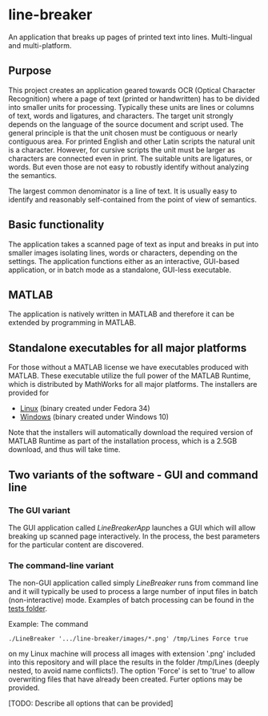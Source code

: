 # line-breaker
An application that breaks up pages of printed text into lines. Multi-lingual and multi-platform. 

## Purpose
This project creates an application geared towards OCR (Optical Character Recognition)
where a page of text (printed or handwritten) has to be divided into smaller
units for processing. Typically these units are lines or columns of text, 
words and ligatures, and characters. The target unit strongly depends
on the language of the source document and script used. The general
principle is that the unit chosen must be contiguous or nearly contiguous
area. For printed English and other Latin scripts the natural unit is a character.
However, for cursive scripts the unit must be larger as characters are connected
even in print. The suitable units are ligatures, or words. But even those
are not easy to robustly identify without analyzing the semantics.

The largest common denominator is a line of text. It is usually easy to identify
and reasonably self-contained from the point of view of semantics.

## Basic functionality
The application takes a scanned page of text as input and breaks in put into
smaller images isolating lines, words or characters, depending on the settings.
The application functions either as an interactive, GUI-based application,
or in batch mode as a standalone, GUI-less executable.

## MATLAB 
The application is natively written in MATLAB and therefore it can be extended
by programming in MATLAB.

## Standalone executables for all major platforms
For those without a MATLAB license we have executables produced with MATLAB.
These executable utilize the full power of the MATLAB Runtime, which 
is distributed by MathWorks for all major platforms. The installers
are provided for 

  * [Linux](./installers/Linux) (binary created under Fedora 34)
  * [Windows](./installers/Windows) (binary created under Windows 10)

Note that the installers will automatically download the required
version of MATLAB Runtime as part of the installation process, which
is a 2.5GB download, and thus will take time.
  
## Two variants of the software - GUI and command line

### The GUI variant
The GUI application called *LineBreakerApp* launches a GUI which will allow
breaking up scanned page interactively. In the process, the best parameters
for the particular content are discovered.

### The command-line variant
The non-GUI application called simply *LineBreaker* runs from command line
and it will typically be used to process a large number of input files
in batch (non-interactive) mode. Examples of batch processing can be found
in the [tests folder](./tests).

Example: The command

	./LineBreaker '.../line-breaker/images/*.png' /tmp/Lines Force true
	
on my Linux machine will process all images with extension '.png' included into this repository
and will place the results in the folder /tmp/Lines (deeply nested, to avoid name conflicts!).
The option 'Force' is set to 'true' to allow overwriting files that have already been created.
Furter options may be provided.

[TODO: Describe all options that can be provided]

 
 








